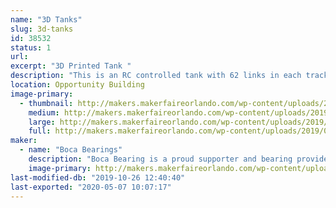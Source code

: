 ```yaml
---
name: "3D Tanks"
slug: 3d-tanks
id: 38532
status: 1
url: 
excerpt: "3D Printed Tank "
description: "This is an RC controlled tank with 62 links in each track.  Each side has 3 very complex suspension assemblies. Weighting at 12 lbs this is one of the largest 3-D printed projects printed at Boca Bearings."
location: Opportunity Building
image-primary:
  - thumbnail: http://makers.makerfaireorlando.com/wp-content/uploads/2019/09/20190604_142156-150x150.jpg
    medium: http://makers.makerfaireorlando.com/wp-content/uploads/2019/09/20190604_142156-169x300.jpg
    large: http://makers.makerfaireorlando.com/wp-content/uploads/2019/09/20190604_142156-576x1024.jpg
    full: http://makers.makerfaireorlando.com/wp-content/uploads/2019/09/20190604_142156.jpg
maker:
  - name: "Boca Bearings"
    description: "Boca Bearing is a proud supporter and bearing provider for makers all over the world. Based in South Florida, Boca Bearings provides all types of bearings for robotics, remote-controlled aircraft, 3D printers, industrial equipment- you name it! If it rotates, it probably has our bearing inside of it! "
    image-primary: http://makers.makerfaireorlando.com/wp-content/uploads/2015/08/BocaBearings-Logo-Tagline-1024x427.jpg
last-modified-db: "2019-10-26 12:40:40"
last-exported: "2020-05-07 10:07:17"
---
```

